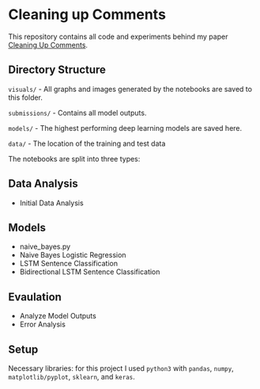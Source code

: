 # Cleaning up Comments
This repository contains all code and experiments behind my paper [Cleaning Up Comments](/Cleaning_Up_Comments_Research_Paper.pdf).


## Directory Structure
`visuals/`  - All graphs and images generated by the notebooks are saved to this folder.

`submissions/`  - Contains all model outputs.

`models/` - The highest performing deep learning models are saved here.

`data/` - The location of the training and test data

The notebooks are split into three types:

## Data Analysis
- Initial Data Analysis

## Models
- naive_bayes.py
- Naive Bayes Logistic Regression
- LSTM Sentence Classification
- Bidirectional LSTM Sentence Classification

## Evaulation
- Analyze Model Outputs
- Error Analysis


## Setup
Necessary libraries: for this project I used `python3` with `pandas`, `numpy`, `matplotlib/pyplot`, `sklearn`, and `keras`.